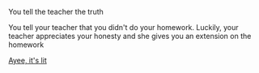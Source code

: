 You tell the teacher the truth

You tell your teacher that you didn't do your homework.
Luckily, your teacher appreciates your honesty and she gives you an extension on the homework

[Ayee, it's lit](good-day/good-daymd)